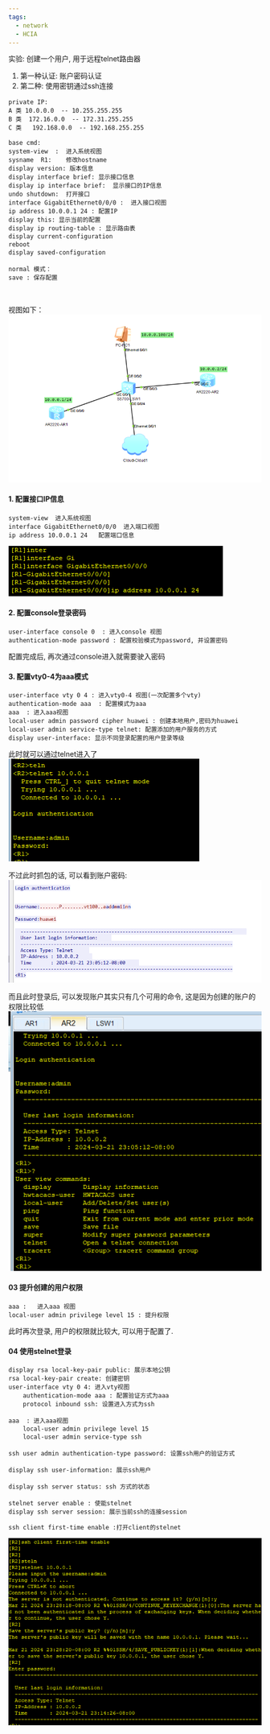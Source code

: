 ```yaml
---
tags:
  - network
  - HCIA
---
```

实验: 
创建一个用户, 用于远程telnet路由器
1. 第一种认证: 账户密码认证
2. 第二种: 使用密钥通过ssh连接

```
private IP:
A 类 10.0.0.0  -- 10.255.255.255
B 类  172.16.0.0  -- 172.31.255.255
C 类   192.168.0.0  -- 192.168.255.255
```


```
base cmd:
system-view  :  进入系统视图
sysname  R1:    修改hostname
display version: 版本信息
display interface brief: 显示接口信息
display ip interface brief:  显示接口的IP信息
undo shutdown:  打开接口
interface GigabitEthernet0/0/0 :  进入接口视图
ip address 10.0.0.1 24 : 配置IP
display this: 显示当前的配置
display ip routing-table : 显示路由表
display current-configuration 
reboot
display saved-configuration

normal 模式：
save : 保存配置



```

视图如下：
![](./images/01_create_user.png)

#### 1. 配置接口IP信息
```
system-view  进入系统视图
interface GigabitEthernet0/0/0  进入端口视图
ip address 10.0.0.1 24   配置端口信息
```
![](./images/01_ip_add.png)

#### 2. 配置console登录密码
```
user-interface console 0  : 进入console 视图
authentication-mode password : 配置校验模式为password, 并设置密码
```
 配置完成后, 再次通过console进入就需要驶入密码

#### 3. 配置vty0-4为aaa模式

```
user-interface vty 0 4 : 进入vty0-4 视图(一次配置多个vty)
authentication-mode aaa  : 配置模式为aaa
aaa  : 进入aaa视图
local-user admin password cipher huawei : 创建本地用户,密码为huawei
local-user admin service-type telnet: 配置添加的用户服务的方式
display user-interface: 显示不同登录配置的用户登录等级

```

此时就可以通过telnet进入了
![](./images/01_telnet1.png)

不过此时抓包的话, 可以看到账户密码:
![](./images/01_telnet_plain.png)

而且此时登录后, 可以发现账户其实只有几个可用的命令, 这是因为创建的账户的权限比较低
![](./images/01_login_plain.png)

#### 03 提升创建的用户权限

```
aaa :   进入aaa 视图
local-user admin privilege level 15 : 提升权限
```

此时再次登录,  用户的权限就比较大, 可以用于配置了.

#### 04 使用stelnet登录
```
display rsa local-key-pair public: 展示本地公钥
rsa local-key-pair create: 创建密钥
user-interface vty 0 4: 进入vty视图
	authentication-mode aaa : 配置验证方式为aaa
	protocol inbound ssh: 设置进入方式为ssh

aaa  : 进入aaa视图
	local-user admin privilege level 15
	local-user admin service-type ssh

ssh user admin authentication-type password: 设置ssh用户的验证方式

display ssh user-information: 展示ssh用户

display ssh server status: ssh 方式的状态

stelnet server enable : 使能stelnet
display ssh server session: 展示当前ssh的连接session
```


```
ssh client first-time enable :打开client的stelnet
```

![](./images/01_stelnet1.png)













